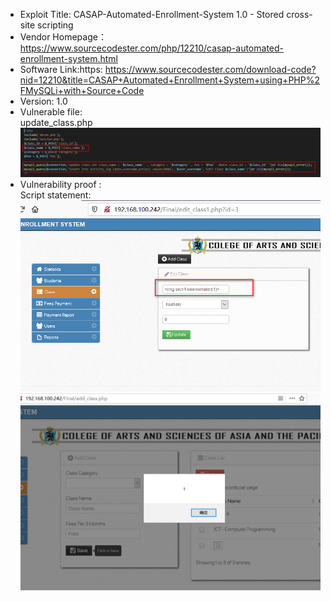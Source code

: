 * Exploit Title: CASAP-Automated-Enrollment-System 1.0 - Stored cross-site scripting  
* Vendor Homepage： https://www.sourcecodester.com/php/12210/casap-automated-enrollment-system.html  
* Software Link:https: https://www.sourcecodester.com/download-code?nid=12210&title=CASAP+Automated+Enrollment+System+using+PHP%2FMySQLi+with+Source+Code  
* Version: 1.0  
* Vulnerable file:  
update_class.php  
![image](https://github.com/BigTiger2020/CASAP-Automated-Enrollment-System/blob/main/update_class.png)  
* Vulnerability proof :  
Script statement:  
![image](https://github.com/BigTiger2020/CASAP-Automated-Enrollment-System/blob/main/classxss.png)  
![image](https://github.com/BigTiger2020/CASAP-Automated-Enrollment-System/blob/main/xss2.png)  
